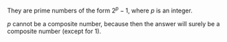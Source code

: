They are prime numbers of the form $2^p - 1$, where $p$ is an integer.

$p$ cannot be a composite number, because then the answer will surely be a composite number (except for 1).